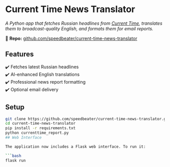 # Current Time News Translator  
*A Python app that fetches Russian headlines from [Current Time](https://www.currenttime.tv/), translates them to broadcast-quality English, and formats them for email reports.*  

📌 **Repo:** [github.com/speedbeater/current-time-news-translator](https://github.com/speedbeater/current-time-news-translator)  

## Features  
✔️ Fetches latest Russian headlines  
✔️ AI-enhanced English translations  
✔️ Professional news report formatting  
✔️ Optional email delivery  

## Setup  
```bash
git clone https://github.com/speedbeater/current-time-news-translator.git
cd current-time-news-translator
pip install -r requirements.txt
python currenttime_report.py
## Web Interface

The application now includes a Flask web interface. To run it:

```bash
flask run
